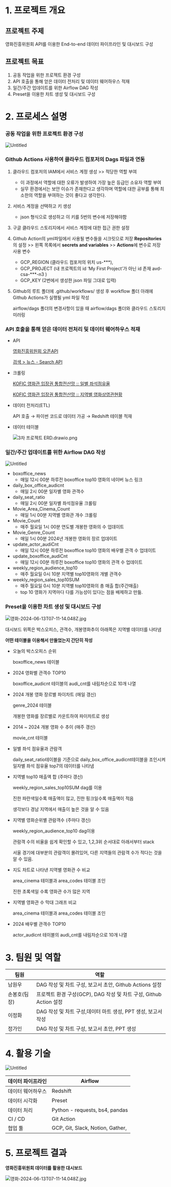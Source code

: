 # 1. 프로젝트 개요

## 프로젝트 주제

영화진흥위원회 API를 이용한 End-to-end 데이터 파이프라인 및 대시보드 구성

## 프로젝트 목표

1. 공동 작업을 위한 프로젝트 환경 구성
2. API 호출을 통해 얻은 데이터 전처리 및 데이터 웨어하우스 적재
3. 일간/주간 업데이트를 위한 Airflow DAG 작성
4. Preset을 이용한 차트 생성 및 대시보드 구성

# 2. 프로세스 설명

### 공동 작업을 위한 프로젝트 환경 구성

![Untitled](11%208742b1ebe3064adda82a54373f1d50ee/Untitled.png)

### Github Actions 사용하여 클라우드 컴포저의 Dags 파일과 연동

1. 클라우드 컴포저의 IAM에서 서비스 계정 생성 >> 적당한 역할 부여 
    - 이 과정에서 역할에 대한 오류가 발생하여 가장 높은 등급인 소유자 역할 부여
    - 실무 환경에서는 보안 이슈가 존재한다고 생각하며 역할에 대한 공부를 통해 최소한의 역할을 부여하는 것이 좋다고 생각한다.
2. 서비스 계정을 선택하고 키 생성
    - json 형식으로 생성하고 이 키를 5번의 변수에 저장해야함
3. 구글 클라우드 스토리지에서 서비스 계정에 대한 접근 권한 설정
4. Github Action의 yml파일에서 사용될 변수들을 시크릿으로 저장
**Repositories**의 설정 >> 왼쪽 목록에서  **secrets and variables** >> **Actions**에 변수로 저장
사용 변수
    - GCP_REGION (클라우드 컴포저의 위치 us-***), 
    - GCP_PROJECT (내 프로젝트의 id ‘My First Project’가 아닌 id 존재 avd-csa-***-n3 )
    - GCP_KEY (2번에서 생성한 json 파일 그대로 입력)
5. Github의 루트 폴더에 .github/workflows/ 생성 후 workflow 폴더 아래에 
Github Actions가 실행될 yml 파일 작성

    airflow/dags 폴더의 변경사항이 있을 때 airflow/dags 폴더와 클라우드 스토리지 미러링
    

### API 호출을 통해 얻은 데이터 전처리 및 데이터 웨어하우스 적재

- API
    
    [영화진흥위원회 오픈API](https://www.kobis.or.kr/kobisopenapi/homepg/apiservice/searchServiceInfo.do)
    
    [검색 > 뉴스 - Search API](https://developers.naver.com/docs/serviceapi/search/news/news.md)
    
- 크롤링
    
    [KOFIC 영화관 입장권 통합전산망 :: 일별 좌석점유율](https://www.kobis.or.kr/kobis/business/stat/boxs/findDailySeatTicketList.do)
    
    [KOFIC 영화관 입장권 통합전산망 :: 지역별 영화상영관현황](https://www.kobis.or.kr/kobis/business/mast/thea/findAreaTheaterStat.do)
    

- 데이터 전처리(ETL)
    
    API 호출 → 파이썬 코드로 데이터 가공 → Redshift 테이블 적재
    
- 데이터 테이블
    
    ![3차 프로젝트 ERD.drawio.png](11%208742b1ebe3064adda82a54373f1d50ee/3%25E1%2584%258E%25E1%2585%25A1_%25E1%2584%2591%25E1%2585%25B3%25E1%2584%2585%25E1%2585%25A9%25E1%2584%258C%25E1%2585%25A6%25E1%2586%25A8%25E1%2584%2590%25E1%2585%25B3_ERD.drawio.png)
    

### 일간/주간 업데이트를 위한 Airflow DAG 작성

![Untitled](11%208742b1ebe3064adda82a54373f1d50ee/Untitled%201.png)

- boxoffice_news
    - 매일 12시 00분 하루전 boxoffice top10 영화의 네이버 뉴스 링크
- daily_box_office_audicnt
    - 매일 2시 00분 일자별 영화 관객수
- daily_seat_ratio
    - 매일 2시 00분 일자별 좌석점유율 크롤링
- Movie_Area_Cinema_Count
    - 매일 1시 00분 지역별 영화관 개수 크롤링
- Movie_Count
    - 매주 월요일 1시 00분 연도별 개봉한 영화의 수 업데이트
- Movie_Genre_Count
    - 매일 1시 00분 2024년 개봉한 영화의 장르 업데이트
- update_actor_audiCnt
    - 매일 12시 00분 하루전 boxoffice top10 영화의 배우별 관객 수 업데이트
- update_boxoffice_audiCnt
    - 매일 12시 00분 하루전 boxoffice top10 영화의 관객 수 업데이트
- weekly_region_audience_top10
    - 매주 월요일 0시 10분 지역별 top10영화의 개별 관객수
- weekly_region_sales_top10SUM
    - 매주 월요일 0시 10분 지역별 top10영화의 총 매출 합(주간매출)
    - top 10 영화가 지역마다 다를 가능성이 있다는 점을 배제하고 만듦.
        
### Preset을 이용한 차트 생성 및 대시보드 구성

![영화-2024-06-13T07-11-14.048Z.jpg](11%208742b1ebe3064adda82a54373f1d50ee/%25E1%2584%258B%25E1%2585%25A7%25E1%2586%25BC%25E1%2584%2592%25E1%2585%25AA-2024-06-13T07-11-14.048Z.jpg)

대시보드 위쪽은 박스오피스, 관객수, 개봉영화추이 아래쪽은 지역별 데이터를 나타냄

**어떤 테이블을 이용해서 만들었는지 간단히 작성**

- 오늘의 박스오피스 순위
    
    boxoffice_news 테이블
    
- 2024 영화별 관객수 TOP10
    
    boxoffice_audicnt 테이블의 audi_cnt를 내림차순으로 10개 나열
    
- 2024 개봉 영화 장르별 파이차트 (매일 갱신)
    
    genre_2024 테이블
    
    개봉한 영화를 장르별로 카운트하여 파이차트로 생성
    
- 2014 ~ 2024 개봉 영화 수 추이 (매주 갱신)
    
    movie_cnt 테이블
    
- 일별 좌석 점유율과 관람객
    
    daily_seat_ratio테이블을 기준으로 daily_box_office_audicnt테이블을 조인시켜 일자별 좌석 점유율 top7의 데이터를 나타냄
    
- 지역별 top10 매출액 합 (주마다 갱신)
    
    weekly_region_sales_top10SUM dag를 이용
    
    진한 파란색일수록 매출액이 많고, 진한 핑크일수록 매출액이 적음
    
    생각보다 경남 지역에서 매출이 높은 것을 알 수 있음 
    
- 지역별 영화순위별 관람객수 (주마다 갱신)
    
    weekly_region_audience_top10 dag이용
    
    관람객 수의 비율을 쉽게 확인할 수 있고, 1,2,3위 순서대로 아래서부터 stack
    
    서울 경기에 대부분의 관람객이 몰려있어, 다른 지역들의 관람객 수가 적다는 것을 알 수 있음.
    
- 지도 차트로 나타낸 지역별 영화관 수 비교
    
    area_cinema 테이블과 area_codes 테이블 조인
    
    진한 초록색일 수록 영화관 수가 많은 지역
    
- 지역별 영화관 수 막대 그래프 비교
    
    area_cinema 테이블과 area_codes 테이블 조인
    
- 2024 배우별 관객수 TOP10
    
    actor_audicnt 테이블의 audi_cnt를 내림차순으로 10개 나열
    

# 3. 팀원 및 역할

| 팀원 | 역할 |
| --- | --- |
| 남원우 |  DAG 작성 및 차트 구성, 보고서 초안, Github Actions 설정 |
| 손봉호(팀장) | 프로젝트 환경 구성(GCP), DAG 작성 및 차트 구성, Github Action 설정 |
| 이정화 |  DAG 작성 및 차트 구성,데이터 마트 생성, PPT 생성, 보고서작성 |
| 정가인 | DAG 작성 및 차트 구성, 보고서 초안, PPT 생성 |

# 4. 활용 기술

![Untitled](11%208742b1ebe3064adda82a54373f1d50ee/Untitled%202.png)

| 데이터 파이프라인 | Airflow |
| --- | --- |
| 데이터 웨어하우스 | Redshift |
| 데이터 시각화  | Preset |
| 데이터 처리 | Python - requests, bs4, pandas |
| CI / CD | Git Action |
| 협업 툴 | GCP, Git, Slack, Notion, Gather, |

# 5. 프로젝트 결과

**영화진흥위원회 데이터를 활용한 대시보드**

![영화-2024-06-13T07-11-14.048Z.jpg](11%208742b1ebe3064adda82a54373f1d50ee/bdf9cec0-c9c1-44eb-bd3a-7f41b50796d6.png)
